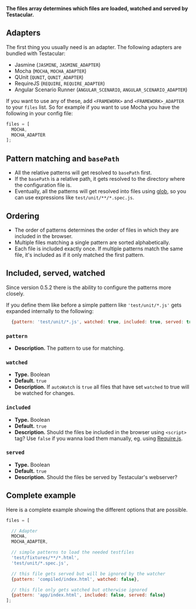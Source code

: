 **The files array determines which files are loaded, watched and served by Testacular.**

## Adapters
The first thing you usually need is an adapter. The following adapters are bundled with Testacular:
* Jasmine (`JASMINE`, `JASMINE_ADAPTER`)
* Mocha (`MOCHA`, `MOCHA_ADAPTER`)
* QUnit (`QUNIT`, `QUNIT_ADAPTER`)
* RequireJS (`REQUIRE`, `REQUIRE_ADAPTER`)
* Angular Scenario Runner (`ANGULAR_SCENARIO`, `ANGULAR_SCENARIO_ADAPTER`)

If you want to use any of these, add `<FRAMEWORK>` and `<FRAMEWORK>_ADAPTER` to your `files` list. So for example if you want to use Mocha you have the following in your config file:
```javascript
files = [
  MOCHA,
  MOCHA_ADAPTER
];
```

## Pattern matching and `basePath`
- All the relative patterns will get resolved to `basePath` first.
- If the `basePath` is a relative path, it gets resolved to the directory where the configuration file is.
- Eventually, all the patterns will get resolved into files using [glob], so you can use expressions like `test/unit/**/*.spec.js`.

## Ordering
- The order of patterns determines the order of files in which they are included in the browser.
- Multiple files matching a single pattern are sorted alphabetically.
- Each file is included exactly once. If multiple patterns match the same file, it's included as if it only matched the first pattern.

## Included, served, watched
Since version 0.5.2 there is the ability to configure the patterns more closely.

If you define them like before a simple pattern like `'test/unit/*.js'` gets expanded internally to the following:
```javascript
  {pattern: 'test/unit/*.js', watched: true, included: true, served: true}
```
### `pattern`
* **Description.** The pattern to use for matching.

### `watched`
* **Type.** Boolean
* **Default.** `true`
* **Description.**
If `autoWatch` is `true` all files that have set `watched` to true will be
  watched for changes.

### `included`
* **Type.** Boolean
* **Default.** `true`
* **Description.** Should the files be included in the browser using `<script>` tag? Use `false` if you wanna load them manually, eg. using [Require.js](../plus/RequireJS.html).

### `served`
* **Type.** Boolean
* **Default.** `true`
* **Description.** Should the files be served by Testacular's webserver?

## Complete example
Here is a complete example showing the different options that are possible.
```javascript
files = [

  // Adapter
  MOCHA,
  MOCHA_ADAPTER,

  // simple patterns to load the needed testfiles
  'test/fixtures/**/*.html',
  'test/unit/*.spec.js',

  // this file gets served but will be ignored by the watcher
  {pattern: 'compiled/index.html', watched: false},

  // this file only gets watched but otherwise ignored
  {pattern: 'app/index.html', included: false, served: false}
];
```

[glob]: https://github.com/isaacs/node-glob
